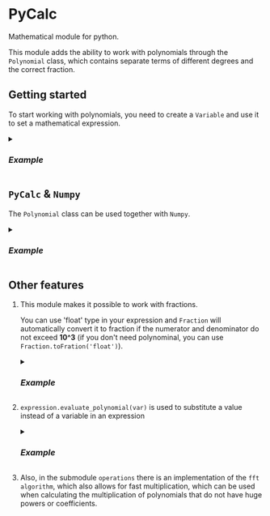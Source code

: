 # PyCalc
Mathematical module for python.

This module adds the ability to work with polynomials through the `Polynomial` class, which contains separate terms of different degrees and the correct fraction.

## Getting started

To start working with polynomials, you need to create a `Variable` and use it to set a mathematical expression.

<details>
<summary><h3><i>Example</i></h3></summary>

```python
from PyCalc.polynomial import Variable

x = Variable("x")

a = 1 / (x**2 - 3*x + 1)
b = (x**3 + 3*x**2 + 3*x + 1) / (x + 1)
c = (4*x**6 - 8*x**5 + 9*x**4 - x**3 + 2*x**2 - 5*x + 1) * (3*x**3 - x**2 + 2*x - 6) / (x**4 + x**2 + 84)
d = a - b + c

print(a)
print()
print(b)
print()
print(c)
print()
print(d)
```

#### Output:

```Java
     1      
────────────
x^2 - 3x + 1

x^2 + 2x + 1

                                              -1620x^3 - 310x^2 + 81176x - 193458
12x^5 - 28x^4 + 31x^3 - 24x^2 - 966x + 2303 + ───────────────────────────────────
                                                        x^4 + x^2 + 84


                                              -1620x^5 + 4551x^4 + 80486x^3 - 437295x^2 + 661550x - 193374
12x^5 - 28x^4 + 31x^3 - 25x^2 - 968x + 2302 + ────────────────────────────────────────────────────────────
                                                      x^6 - 3x^5 + 2x^4 - 3x^3 + 85x^2 - 252x + 84
```
</details>

## `PyCalc` & `Numpy`

The `Polynomial` class can be used together with `Numpy`.

<details>
<summary><h3><i>Example</i></h3></summary>

```Python
from PyCalc.polynomial import Variable
from numpy import array

x = Variable("y")

a = array([
    [1, x/2],
    [2*x, 3]
])
b = array([
    [1, 0, x**2],
    [2*x, 3, -7]
])

print(a @ b)
```

#### Output:

```Java
[[y^2 + 1 3/2y y^2 - 7/2y]
 [8y 9 2y^3 - 21]]
```
</details>

## Other features



1. This module makes it possible to work with fractions.

    You can use 'float' type in your expression and `Fraction` will automatically convert it to fraction if the numerator and denominator do not exceed <b>10^3</b> (if you don't need polynominal, you can use `Fraction.toFration('float')`).

     <details>
     <summary><h3><i>Example</i></h3></summary>
         
     ```Python
     from PyCalc.polynomial import Variable
     
     x = Variable("a")
     
     a = 125 / 387
     b = a * x
     
     print(a)
     print()
     print(b)
     ```
     
     #### Output:
     
     ```Java
     0.32299741602067183
     
     125 
     ───a
     387 
     ```
     </details>

1. `expression.evaluate_polynomial(var)` is used to substitute a value instead of a variable in an expression

     <details>     
     <summary><h3><i>Example</i></h3></summary>
          
     ```Python
     from PyCalc.polynomial import Variable
     
     x = Variable("a")
     
     a = 1 / (x**2 - 3*x + 1) + (x**3 + 3*x**2 + 3*x + 1) / (x + 1)
     
     print(a)
     print("=", (a).evaluate_polynomial(2))
     ```
     
     #### Output:
     
     ```Java
                        1      
     a^2 + 2a + 1 + ────────────
                    a^2 - 3a + 1
     = 8
     ```
     </details>

1. Also, in the submodule `operations` there is an implementation of the `fft algorithm`, which also allows for fast multiplication, which can be used when calculating the multiplication of polynomials that do not have huge powers or coefficients.

